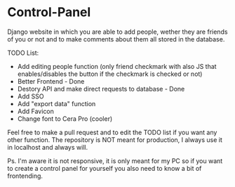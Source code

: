 # Control-Panel
Django website in which you are able to add people, wether they are friends of you or not and to make comments about them all stored in the database. 

TODO List:

- Add editing people function (only friend checkmark with also JS that enables/disables the button if the checkmark is checked or not)
- Better Frontend - Done
- Destory API and make direct requests to database - Done
- Add SSO
- Add "export data" function
- Add Favicon
- Change font to Cera Pro (cooler)


Feel free to make a pull request and to edit the TODO list if you want any other function. The repository is NOT meant for production, I always use it in localhost and always will.

Ps. I'm aware it is not responsive, it is only meant for my PC so if you want to create a control panel for yourself you also need to know a bit of frontending.
